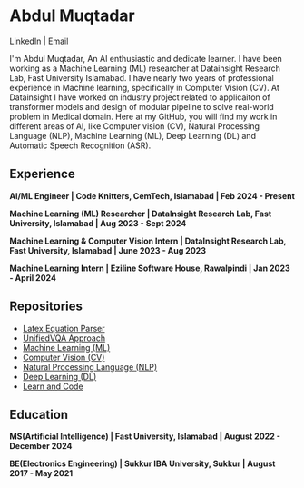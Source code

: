 # Abdul Muqtadar


[LinkedIn](https://www.linkedin.com/in/abdul-muqtadir-0bab81170/) | [Email](mailto:amuqtadirch@gmail.com)

I'm Abdul Muqtadar, An AI enthusiastic and dedicate learner. I have been working as a Machine Learning (ML) researcher at Datainsight Research Lab, Fast University Islamabad. I have nearly two years of professional experience in Machine learning, specifically in Computer Vision (CV). At Datainsight I have worked on industry project related to applicaiton of transformer models and design of modular pipeline to solve real-world problem in Medical domain. Here at my GitHub, you will find my work in different areas of AI, like Computer vision (CV), Natural Processing Language (NLP), Machine Learning (ML), Deep Learning (DL) and Automatic Speech Recognition (ASR).

## Experience
**AI/ML Engineer | Code Knitters, CemTech, Islamabad | Feb 2024 - Present**

**Machine Learning (ML) Researcher | DataInsight Research Lab, Fast University, Islamabad | Aug 2023 - Sept 2024**

**Machine Learning & Computer Vision Intern | DataInsight Research Lab, Fast University, Islamabad | June 2023 - Aug 2023**

**Machine Learning Intern | Eziline Software House, Rawalpindi | Jan 2023 - April 2024**


## Repositories

- [Latex Equation Parser](https://github.com/AbdulDD/Latex-Equation-Parser)
- [UnifiedVQA Approach](https://github.com/AbdulDD/UnifiedVQA)
- [Machine Learning (ML)](https://github.com/AbdulDD/Machine-Learning-portfolio)
- [Computer Vision (CV)](https://github.com/AbdulDD/Computer-Vision)
- [Natural Processing Language (NLP)](https://github.com/AbdulDD/NLP_Portfolio)
- [Deep Learning (DL)](https://github.com/AbdulDD/Deep-Learning-Portfolio)
- [Learn and Code](https://github.com/AbdulDD/Learn-Pytorch)


## Education
**MS(Artificial Intelligence) | Fast University, Islamabad | August 2022 - December 2024**

**BE(Electronics Engineering) | Sukkur IBA University, Sukkur | August 2017 - May 2021**

